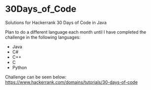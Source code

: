 # 30Days_of_Code
Solutions for Hackerrank 30 Days of Code in Java

Plan to do a different language each month until I have completed the challenge in the following languages:

  - Java
  - C#
  - C++
  - C
  - Python

Challenge can be seen below:
https://www.hackerrank.com/domains/tutorials/30-days-of-code
